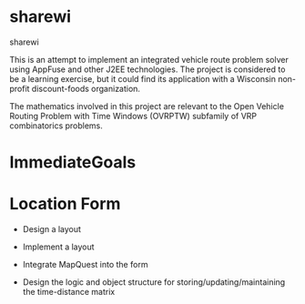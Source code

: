 # sharewi
sharewi

This is an attempt to implement an integrated vehicle route problem solver using AppFuse and other J2EE technologies. 
The project is considered to be a learning exercise, but it could find its application with a Wisconsin non-profit discount-foods organization.

The mathematics involved in this project are relevant to the Open Vehicle Routing Problem with Time Windows (OVRPTW) subfamily of VRP combinatorics problems.


# ImmediateGoals  

# Location Form
* Design a layout

* Implement a layout

* Integrate MapQuest into the form

* Design the logic and object structure for storing/updating/maintaining the time-distance matrix

